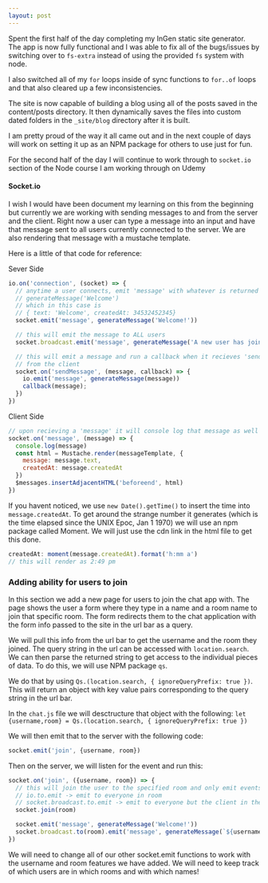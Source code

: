 ```yaml
---
layout: post
---
```

Spent the first half of the day completing my InGen static site generator. The app is now fully functional and I was able to fix all of the bugs/issues by switching over to `fs-extra` instead of using the provided `fs` system with node.

I also switched all of my `for` loops inside of sync functions to `for..of` loops and that also cleared up a few inconsistencies.

The site is now capable of building a blog using all of the posts saved in the content/posts directory. It then dynamically saves the files into custom dated folders in the `_site/blog` directory after it is built.

I am pretty proud of the way it all came out and in the next couple of days will work on setting it up as an NPM package for others to use just for fun.

<!--more-->

For the second half of the day I will continue to work through to `socket.io` section of the Node course I am working through on Udemy

#### Socket.io

I wish I would have been document my learning on this from the beginning but currently we are working with sending messages to and from the server and the client. Right now a user can type a message into an input and have that message sent to all users currently connected to the server. We are also rendering that message with a mustache template.

Here is a little of that code for reference:

Sever Side
```javascript
io.on('connection', (socket) => {
  // anytime a user connects, emit 'message' with whatever is returned from
  // generateMessage('Welcome')
  // which in this case is
  // { text: 'Welcome', createdAt: 34532452345}
  socket.emit('message', generateMessage('Welcome!'))

  // this will emit the message to ALL users
  socket.broadcast.emit('message', generateMessage('A new user has joined!'))

  // this will emit a message and run a callback when it recieves 'sendMessage'
  // from the client
  socket.on('sendMessage', (message, callback) => {
    io.emit('message', generateMessage(message))
    callback(message);
  })
})
```

Client Side
```javascript
// upon recieving a 'message' it will console log that message as well as render it to the page
socket.on('message', (message) => {
  console.log(message)
  const html = Mustache.render(messageTemplate, {
    message: message.text,
    createdAt: message.createdAt
  })
  $messages.insertAdjacentHTML('beforeend', html)
})
```

If you havent noticed, we use `new Date().getTime()` to insert the time into `message.createdAt`. To get around the strange number it generates (which is the time elapsed since the UNIX Epoc, Jan 1 1970) we will use an npm package called Moment. We will just use the cdn link in the html file to get this done.

```javascript
createdAt: moment(message.createdAt).format('h:mm a')
// this will render as 2:49 pm
```

### Adding ability for users to join
In this section we add a new page for users to join the chat app with. The page shows the user a form where they type in a name and a room name to join that specific room. The form redirects them to the chat application with the form info passed to the site in the url bar as a query.

We will pull this info from the url bar to get the username and the room they joined. The query string in the url can be accessed with `location.search`. We can then parse the returned string to get access to the individual pieces of data. To do this, we will use NPM package `qs`.

We do that by using `Qs.(location.search, { ignoreQueryPrefix: true })`. This will return an object with key value pairs corresponding to the query string in the url bar.

In the `chat.js` file we will desctructure that object with the following: `let {username,room} = Qs.(location.search, { ignoreQueryPrefix: true })`

We will then emit that to the server with the following code:
```javascript
socket.emit('join', {username, room})
```
Then on the server, we will listen for the event and run this:
```javascript
socket.on('join', ({username, room}) => {
  // this will join the user to the specified room and only emit events to that room
  // io.to.emit -> emit to everyone in room
  // socket.broadcast.to.emit -> emit to everyone but the client in the room
  socket.join(room)

  socket.emit('message', generateMessage('Welcome!'))
  socket.broadcast.to(room).emit('message', generateMessage(`${username} has joined the room!`))
})
```

We will need to change all of our other socket.emit functions to work with the username and room features we have added. We will need to keep track of which users are in which rooms and with which names!
